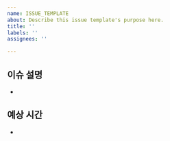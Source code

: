 ```yaml
---
name: ISSUE_TEMPLATE
about: Describe this issue template's purpose here.
title: ''
labels: ''
assignees: ''

---
```


## 이슈 설명
-
## 예상 시간
-
